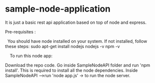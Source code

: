 # sample-node-application
It is just a basic rest api application based on top of node and express. 

Pre-requisites :

   You should have node installed on your system.
   If not installed, follow these steps:
    sudo apt-get install nodejs
    nodejs -v
    npm -v
    
    
    
    
To run this node app:

  Download the repo code.
  Go inside SampleNodeAPI folder and run 'npm install'. This is required to install all the node dependencies.
  Inside SampleNodeAPI -->run  'node app.js'  -> to run the node server.    

